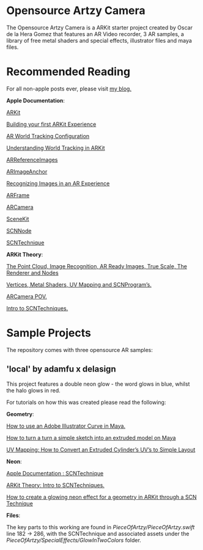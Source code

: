 # Opensource Artzy Camera

The Opensource Artzy Camera is a ARKit starter project created by Oscar de la Hera Gomez that features an AR Video recorder, 3 AR samples, a library of free metal shaders and special effects, illustrator files and maya files.

# Recommended Reading

For all non-apple posts ever, please visit <a href="http://www.oscardelahera.com/blog">my blog.</a>

<b>Apple Documentation</b>:

<a href="https://developer.apple.com/documentation/arkit">ARKit</a>

<a href="https://developer.apple.com/documentation/arkit/building_your_first_ar_experience">Building your first ARKit Experience</a>


<a href="https://developer.apple.com/documentation/arkit/arworldtrackingconfiguration">AR World Tracking Configuration</a>

<a href="https://developer.apple.com/documentation/arkit/understanding_world_tracking_in_arkit">Understanding World Tracking in ARKit</a>

<a href="https://developer.apple.com/documentation/arkit/arreferenceimage">ARReferenceImages</a>

<a href="https://developer.apple.com/documentation/arkit/arimageanchor">ARImageAnchor</a>

<a href="https://developer.apple.com/documentation/arkit/recognizing_images_in_an_ar_experience">Recognizing Images in an AR Experience</a>


<a href="https://developer.apple.com/documentation/arkit/arframe">ARFrame</a>

<a href="https://developer.apple.com/documentation/arkit/arcamera">ARCamera</a>


<a href="https://developer.apple.com/documentation/scenekit">SceneKit</a>

<a href="https://developer.apple.com/documentation/scnnode">SCNNode</a>

<a href="https://developer.apple.com/documentation/scenekit/scntechnique">SCNTechnique</a>

<b>ARKit Theory</b>:

<a href="https://medium.com/ar-tips-and-tricks/arkit-theory-the-point-cloud-image-recognition-ar-ready-images-true-scale-the-renderer-and-e1508398dd4">The Point Cloud, Image Recognition, AR Ready Images, True Scale, The Renderer and Nodes</a>

<a href="https://medium.com/ar-tips-and-tricks/arkit-theory-vertices-metal-shaders-uv-mapping-and-scnprograms-445e9fc4c53f">Vertices, Metal Shaders, UV Mapping and SCNProgram’s.</a>

<a href="https://medium.com/ar-tips-and-tricks/arkit-theory-arcamera-point-of-view-81e1fe7088e5">ARCamera POV.</a>

<a href="https://medium.com/ar-tips-and-tricks/arkit-theory-an-introduction-to-scntechniques-710e024bc91e">Intro to SCNTechniques.</a>


# Sample Projects

The repository comes with three opensource AR samples:

## 'local' by adamfu x delasign

This project features a double neon glow - the word glows in blue, whilst the halo glows in red.

For tutorials on how this was created please read the following:

<b>Geometry</b>:

<a href="https://medium.com/ar-tips-and-tricks/how-to-use-an-adobe-illustrator-curve-in-maya-7e7f189e7ed8">How to use an Adobe Illustrator Curve in Maya.</a>

<a href="https://medium.com/ar-tips-and-tricks/how-to-turn-a-turn-a-simple-sketch-into-an-extruded-model-on-maya-5e9520ca5bc9">How to turn a turn a simple sketch into an extruded model on Maya</a>

<a href="https://medium.com/ar-tips-and-tricks/uv-mapping-how-to-convert-an-extruded-cylinders-uv-s-to-simple-layout-1c6f9c20f31">UV Mapping: How to Convert an Extruded Cylinder’s UV’s to Simple Layout</a>

<b>Neon</b>:

<a href="https://developer.apple.com/documentation/scenekit/scntechnique">Apple Documentation : SCNTechnique</a>

<a href="https://medium.com/ar-tips-and-tricks/arkit-theory-an-introduction-to-scntechniques-710e024bc91e">ARKit Theory: Intro to SCNTechniques.</a>

<a href="https://medium.com/ar-tips-and-tricks/how-to-create-a-glowing-neon-effect-for-a-geometry-in-arkit-through-an-scntechnique-22c70acd5f42">How to create a glowing neon effect for a geometry in ARKit through a SCN Technique</a>

<b>Files</b>:

The key parts to this working are found in *PieceOfArtzy/PieceOfArtzy.swift* line 182 -> 286, with the SCNTechnique and associated assets under the *PieceOfArtzy/SpecialEffects/GlowInTwoColors* folder.
